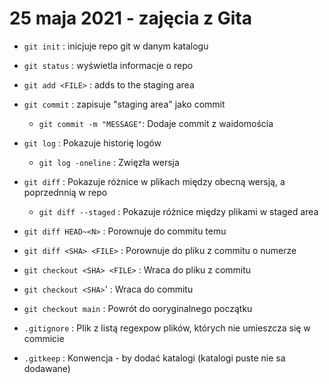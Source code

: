 # 25 maja 2021 - zajęcia z Gita
 
- `git init` : inicjuje repo git w danym katalogu
- `git status` : wyświetla informacje o repo
- `git add <FILE>` : adds <FILE> to the staging area
- `git commit` : zapisuje "staging area" jako commit
     - `git commit -m "MESSAGE"`: Dodaje commit z waidomościa <MESSAGE>
- `git log` : Pokazuje historię logów
    - `git log -oneline` : Zwięzła wersja
- `git diff` : Pokazuje różnice w plikach między obecną wersją, a poprzednnią w repo
    - `git diff --staged` : Pokazuje różnice między plikami w staged area
- `git diff HEAD~<N>` : Porownuje do commitu <N> temu
- `git diff <SHA> <FILE>` : Porownuje do pliku <FILE> z commitu o numerze <SHA>
- `git checkout <SHA> <FILE>` : Wraca do pliku <FILE> z commitu <SHA>
- `git checkout <SHA>`' : Wraca do commitu <SHA>
- `git checkout main` : Powrót do ooryginalnego początku

- `.gitignore` : Plik z listą regexpow plików, których nie umieszcza się w commicie
- `.gitkeep` : Konwencja - by dodać katalogi (katalogi puste nie sa dodawane)
